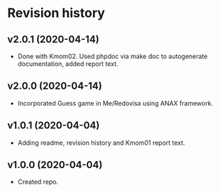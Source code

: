 # Revision history

v2.0.1 (2020-04-14)
----------------------

* Done with Kmom02. Used phpdoc via make doc to autogenerate documentation, added report text.


v2.0.0 (2020-04-14)
----------------------

* Incorporated Guess game in Me/Redovisa using ANAX framework.

v1.0.1 (2020-04-04)
----------------------

* Adding readme, revision history and Kmom01 report text.


v1.0.0 (2020-04-04)
----------------------

* Created repo.